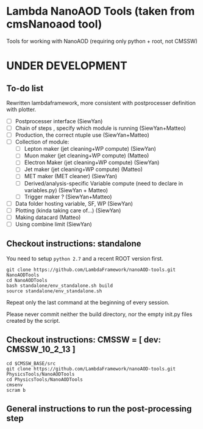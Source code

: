 # Lambda NanoAOD Tools (taken from cmsNanoaod tool)
Tools for working with NanoAOD (requiring only python + root, not CMSSW)

# UNDER DEVELOPMENT

## To-do list

  Rewritten lambdaframework, more consistent with postprocesser definition with plotter.

 - [ ] Postprocesser interface (SiewYan)
 - [ ] Chain of steps , specify which module is running (SiewYan+Matteo)
 - [ ] Production, the correct ntuple use (SiewYan+Matteo)
 - [ ] Collection of module:
    - [ ] Lepton maker (jet cleaning+WP compute) (SiewYan)
    - [ ] Muon maker (jet cleaning+WP compute) (Matteo)
    - [ ] Electron Maker (jet cleaning+WP compute) (SiewYan)
    - [ ] Jet maker (jet cleaning+WP compute) (Matteo)
    - [ ] MET maker (MET cleaner) (SiewYan)
    - [ ] Derived/analysis-specific Variable compute (need to declare in variables.py) (SiewYan + Matteo)
    - [ ] Trigger maker ? (SiewYan+Matteo)
 - [ ] Data folder hosting variable, SF, WP (SiewYan)
 - [ ] Plotting (kinda taking care of...) (SiewYan)
 - [ ] Making datacard (Matteo)
 - [ ] Using combine limit (SiewYan)

## Checkout instructions: standalone

You need to setup ```python 2.7``` and a recent ROOT version first.

    git clone https://github.com/LambdaFramework/nanoAOD-tools.git NanoAODTools
    cd NanoAODTools
    bash standalone/env_standalone.sh build
    source standalone/env_standalone.sh

Repeat only the last command at the beginning of every session.

Please never commit neither the build directory, nor the empty init.py files created by the script.

## Checkout instructions: CMSSW = [ dev: CMSSW_10_2_13 ]

    cd $CMSSW_BASE/src
    git clone https://github.com/LambdaFramework/nanoAOD-tools.git PhysicsTools/NanoAODTools
    cd PhysicsTools/NanoAODTools
    cmsenv
    scram b

## General instructions to run the post-processing step
